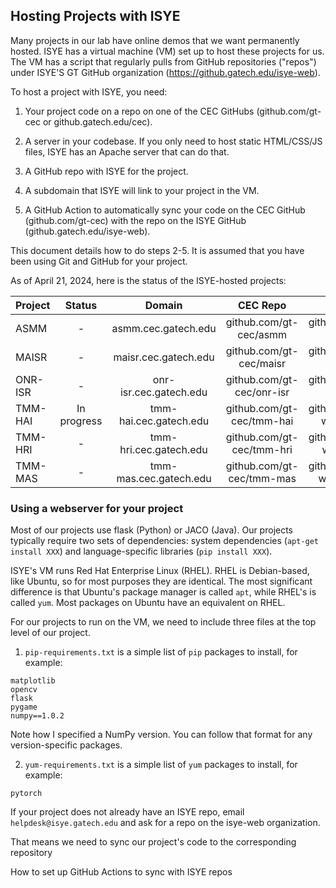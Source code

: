 ## Hosting Projects with ISYE

Many projects in our lab have online demos that we want permanently hosted. ISYE has a virtual machine (VM) set up to host these projects for us. The VM has a script that regularly pulls from GitHub repositories ("repos") under ISYE'S GT GitHub organization (https://github.gatech.edu/isye-web).

To host a project with ISYE, you need:

1. Your project code on a repo on one of the CEC GitHubs (github.com/gt-cec or github.gatech.edu/cec).

2. A server in your codebase. If you only need to host static HTML/CSS/JS files, ISYE has an Apache server that can do that.

3. A GitHub repo with ISYE for the project. 

4. A subdomain that ISYE will link to your project in the VM.

5. A GitHub Action to automatically sync your code on the CEC GitHub (github.com/gt-cec) with the repo on the ISYE GitHub (github.gatech.edu/isye-web). 

This document details how to do steps 2-5. It is assumed that you have been using Git and GitHub for your project.

As of April 21, 2024, here is the status of the ISYE-hosted projects:

| Project | Status | Domain | CEC Repo | ISYE Repo | Type | People |
| :-- | :-: | :-: | :-: | :-: | :-: | :-: |
| ASMM | - | asmm.cec.gatech.edu | github.com/gt-cec/asmm | github.gatech.edu/isye-web/cec-asmm | JACO (Java) | Kolb, Srivastava |
| MAISR | - | maisr.cec.gatech.edu | github.com/gt-cec/maisr | github.gatech.edu/isye-web/cec-maisr | Flask (Python) | Agbeyibor, Kolb |
| ONR-ISR | - | onr-isr.cec.gatech.edu | github.com/gt-cec/onr-isr | github.gatech.edu/isye-web/cec-onr-isr | Flask (Python) | Agbeyibor, Kolb |
| TMM-HAI | In progress | tmm-hai.cec.gatech.edu | github.com/gt-cec/tmm-hai | github.gatech.edu/isye-web/cec-tmm-hai | Flask (Python) | Kolb |
| TMM-HRI | - | tmm-hri.cec.gatech.edu | github.com/gt-cec/tmm-hri | github.gatech.edu/isye-web/cec-tmm-hri | - | Kolb |
| TMM-MAS | - | tmm-mas.cec.gatech.edu | github.com/gt-cec/tmm-mas | github.gatech.edu/isye-web/cec-tmm-mas | - | Alag |

### Using a webserver for your project

Most of our projects use flask (Python) or JACO (Java). Our projects typically require two sets of dependencies: system dependencies (`apt-get install XXX`) and language-specific libraries (`pip install XXX`).

ISYE's VM runs Red Hat Enterprise Linux (RHEL). RHEL is Debian-based, like Ubuntu, so for most purposes they are identical. The most significant difference is that Ubuntu's package manager is called `apt`, while RHEL's is called `yum`. Most packages on Ubuntu have an equivalent on RHEL.

For our projects to run on the VM, we need to include three files at the top level of our project.

1. `pip-requirements.txt` is a simple list of `pip` packages to install, for example:

```
matplotlib
opencv
flask
pygame
numpy==1.0.2
```

Note how I specified a NumPy version. You can follow that format for any version-specific packages.

2. `yum-requirements.txt` is a simple list of `yum` packages to install, for example:

```
pytorch
```

If your project does not already have an ISYE repo, email `helpdesk@isye.gatech.edu` and ask for a repo on the isye-web organization.

That means we need to sync our project's code to the corresponding repository 


How to set up GitHub Actions to sync with ISYE repos

